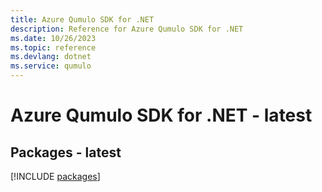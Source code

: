 ```yaml
---
title: Azure Qumulo SDK for .NET
description: Reference for Azure Qumulo SDK for .NET
ms.date: 10/26/2023
ms.topic: reference
ms.devlang: dotnet
ms.service: qumulo
---
```

# Azure Qumulo SDK for .NET - latest
## Packages - latest
[!INCLUDE [packages](qumulo-index.md)]